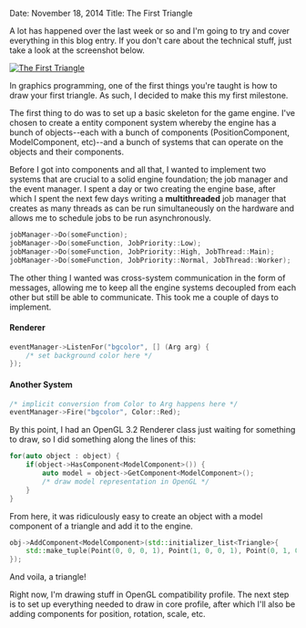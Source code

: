 Date: November 18, 2014
Title: The First Triangle

A lot has happened over the last week or so and I'm going to try and cover everything in this blog entry. If you don't care about the technical stuff, just take a look at the screenshot below.

[![The First Triangle](http://i.imgur.com/6WwESqW.png "The First Triangle")](http://i.imgur.com/6WwESqW.png)

In graphics programming, one of the first things you're taught is how to draw your first triangle. As such, I decided to make this my first milestone.

The first thing to do was to set up a basic skeleton for the game engine. I've chosen to create a entity component system whereby the engine has a bunch of objects--each with a bunch of components (PositionComponent, ModelComponent, etc)--and a bunch of systems that can operate on the objects and their components.

Before I got into components and all that, I wanted to implement two systems that are crucial to a solid engine foundation; the job manager and the event manager. I spent a day or two creating the engine base, after which I spent the next few days writing a **multithreaded** job manager that creates as many threads as can be run simultaneously on the hardware and allows me to schedule jobs to be run asynchronously.

```cpp
jobManager->Do(someFunction);
jobManager->Do(someFunction, JobPriority::Low);
jobManager->Do(someFunction, JobPriority::High, JobThread::Main);
jobManager->Do(someFunction, JobPriority::Normal, JobThread::Worker);
```

The other thing I wanted was cross-system communication in the form of messages, allowing me to keep all the engine systems decoupled from each other but still be able to communicate. This took me a couple of days to implement.

#### Renderer
```cpp
eventManager->ListenFor("bgcolor", [] (Arg arg) {
	/* set background color here */
});
```

#### Another System
```cpp
/* implicit conversion from Color to Arg happens here */
eventManager->Fire("bgcolor", Color::Red);
```

By this point, I had an OpenGL 3.2 Renderer class just waiting for something to draw, so I did something along the lines of this:

```cpp
for(auto object : object) {
	if(object->HasComponent<ModelComponent>()) {
		auto model = object->GetComponent<ModelComponent>();
		/* draw model representation in OpenGL */
	}
}
```

From here, it was ridiculously easy to create an object with a model component of a triangle and add it to the engine.

```cpp
obj->AddComponent<ModelComponent>(std::initializer_list<Triangle>{
	std::make_tuple(Point(0, 0, 0, 1), Point(1, 0, 0, 1), Point(0, 1, 0, 1))
});
```

And voila, a triangle!

Right now, I'm drawing stuff in OpenGL compatibility profile. The next step is to set up everything needed to draw in core profile, after which I'll also be adding components for position, rotation, scale, etc.
